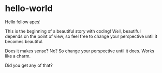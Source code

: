 # hello-world

Hello fellow apes!

This is the beginning of a beautiful story with coding! Well, beautiful depends on the point of view, so feel free to change your perspective until it becomes beautiful.

Does it makes sense? No? So change your perspective until it does. Works like a charm.

Did you get any of that?
